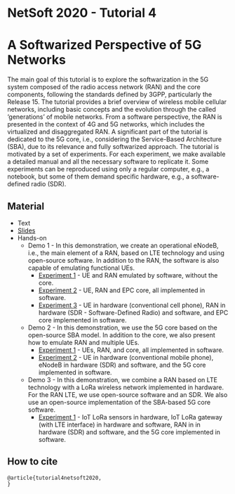 # NetSoft 2020 - Tutorial 4
# A Softwarized Perspective of 5G Networks

The main goal of this tutorial is to explore the softwarization in the 5G system composed of the radio access network (RAN) and the core components, following the standards defined by 3GPP, particularly the Release 15. The tutorial provides a brief overview of wireless mobile cellular networks, including basic concepts and the evolution through the called ‘generations’ of mobile networks. From a software perspective, the RAN is presented in the context of 4G and 5G networks, which includes the virtualized and disaggregated RAN. A significant part of the tutorial is dedicated to the 5G core, i.e., considering the Service-Based Architecture (SBA), due to its relevance and fully softwarized approach. The tutorial is motivated by a set of experiments. For each experiment, we make available a detailed manual and all the necessary software to replicate it. Some experiments can be reproduced using only a regular computer, e.g., a notebook, but some of them demand specific hardware, e.g., a software-defined radio (SDR).

## Material
* Text
* [Slides](https://drive.google.com/drive/folders/1bhcBX-lZ3fhlUJP2OkF_072KocrmVwnA?usp=sharing "Slides available in the Google Drive")
* Hands-on
  * Demo 1 - In this demonstration, we create an operational eNodeB, i.e., the main element of a RAN, based on LTE technology and using open-source software. In addition to the RAN, the software is also capable of emulating functional UEs.
    * [Experiment 1](https://github.com/LABORA-INF-UFG/NetSoft2020-Tutorial4-Demo1-Exp1 "Demo 1 - Experiment 1") - UE and RAN emulated by software, without the core.
    * [Experiment 2](https://github.com/LABORA-INF-UFG/NetSoft2020-Tutorial4-Demo1-Exp2 "Demo 1 - Experiment 2") - UE, RAN and EPC core, all implemented in software.
    * [Experiment 3](https://github.com/LABORA-INF-UFG/NetSoft2020-Tutorial4-Demo1-Exp3 "Demo 1 - Experiment 3") - UE in hardware (conventional cell phone), RAN in hardware (SDR - Software-Defined Radio) and software, and EPC core implemented in software.
  * Demo 2 - In this demonstration, we use the 5G core based on the open-source SBA model. In addition to the core, we also present how to emulate RAN and multiple UEs.
    * [Experiment 1](https://github.com/LABORA-INF-UFG/NetSoft2020-Tutorial4-Demo2-Exp1 "Demo 2 - Experiment 1") - UEs, RAN, and core, all implemented in software.
    * [Experiment 2](https://github.com/LABORA-INF-UFG/NetSoft2020-Tutorial4-Demo2-Exp2 "Demo 2 - Experiment 2") - UE in hardware (conventional mobile phone), eNodeB in hardware (SDR) and software, and the 5G core implemented in software.
  * Demo 3 - In this demonstration, we combine a RAN based on LTE technology with a LoRa wireless network implemented in hardware. For the RAN LTE, we use open-source software and an SDR. We also use an open-source implementation of the SBA-based 5G core software.
    * [Experiment 1](https://github.com/LABORA-INF-UFG/NetSoft2020-Tutorial4-Demo3-Exp1 "Demo 3 - Experiment 1") - IoT LoRa sensors in hardware, IoT LoRa gateway (with LTE interface) in hardware and software, RAN in in hardware (SDR) and software, and the 5G core implemented in software.
 
## How to cite

```
@article{tutorial4netsoft2020,
}
```
